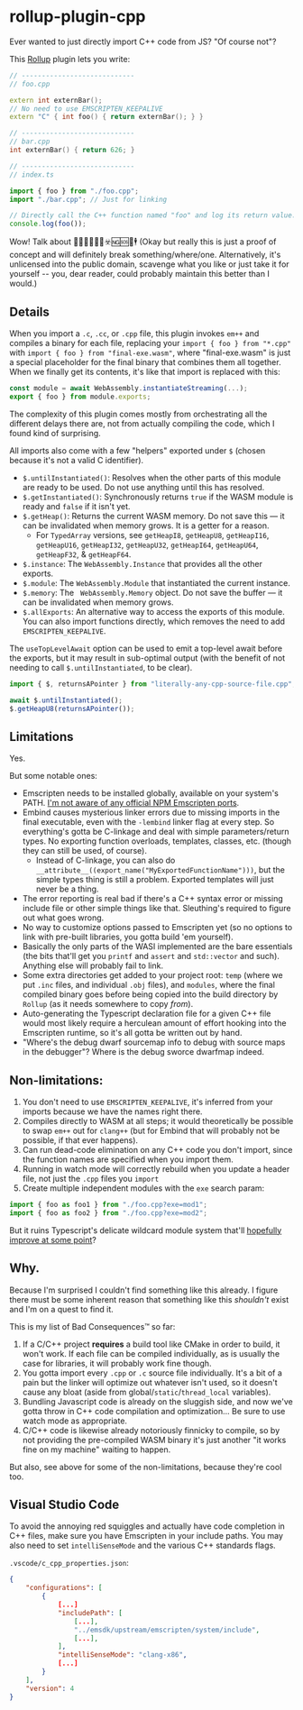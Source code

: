 # rollup-plugin-cpp

Ever wanted to just directly import C++ code from JS? "Of course not"?

This [Rollup](https://rollupjs.org/) plugin lets you write:

```C++
// ----------------------------
// foo.cpp

extern int externBar();
// No need to use EMSCRIPTEN_KEEPALIVE
extern "C" { int foo() { return externBar(); } }

// ----------------------------
// bar.cpp
int externBar() { return 626; }
```

```typescript
// ----------------------------
// index.ts

import { foo } from "./foo.cpp";
import "./bar.cpp"; // Just for linking

// Directly call the C++ function named "foo" and log its return value.
console.log(foo());
```

Wow! Talk about 🚀🚀🚀🌛💨🈲☣️🆖🆘🗿🕴️ (Okay but really this is just a proof of concept and will definitely break something/where/one. Alternatively, it's unlicensed into the public domain, scavenge what you like or just take it for yourself -- you, dear reader, could probably maintain this better than I would.)

## Details

When you import a `.c`, `.cc`, or `.cpp` file, this plugin invokes `em++` and compiles a binary for each file, replacing your `import { foo } from "*.cpp"` with `import { foo } from "final-exe.wasm"`, where "final-exe.wasm" is just a special placeholder for the final binary that combines them all together. When we finally get its contents, it's like that import is replaced with this:
```js
const module = await WebAssembly.instantiateStreaming(...);
export { foo } from module.exports;
```

The complexity of this plugin comes mostly from orchestrating all the different delays there are, not from actually compiling the code, which I found kind of surprising.

All imports also come with a few "helpers" exported under `$` (chosen because it's not a valid C identifier).

* `$.untilInstantiated()`: Resolves when the other parts of this module are ready to be used. Do not use anything until this has resolved.
* `$.getInstantiated()`: Synchronously returns `true` if the WASM module is ready and `false` if it isn't yet.
* `$.getHeap()`: Returns the current WASM memory. Do not save this &mdash; it can be invalidated when memory grows. It is a getter for a reason.
    * For `TypedArray` versions, see `getHeapI8`, `getHeapU8`, `getHeapI16`, `getHeapU16`, `getHeapI32`, `getHeapU32`, `getHeapI64`, `getHeapU64`, `getHeapF32`, &amp; `getHeapF64`.
* `$.instance`: The `WebAssembly.Instance` that provides all the other exports.
* `$.module`: The `WebAssembly.Module` that instantiated the current instance.
* `$.memory`: The ` WebAssembly.Memory` object. Do not save the buffer &mdash; it can be invalidated when memory grows.
* `$.allExports`: An alternative way to access the exports of this module. You can also import functions directly, which removes the need to add `EMSCRIPTEN_KEEPALIVE`.

 The `useTopLevelAwait` option can be used to emit a top-level await before the exports, but it may result in sub-optimal output (with the benefit of not needing to call `$.untilInstantiated`, to be clear).

```typescript
import { $, returnsAPointer } from "literally-any-cpp-source-file.cpp";

await $.untilInstantiated();
$.getHeapU8(returnsAPointer());

```

## Limitations

Yes.

But some notable ones:

* Emscripten needs to be installed globally, available on your system's PATH. [I'm not aware of any official NPM Emscripten ports](https://github.com/emscripten-core/emscripten/issues/5774).
* Embind causes mysterious linker errors due to missing imports in the final executable, even with the `-lembind` linker flag at every step. So everything's gotta be C-linkage and deal with simple parameters/return types. No exporting function overloads, templates, classes, etc. (though they can still be used, of course).
    * Instead of C-linkage, you can also do `__attribute__((export_name("MyExportedFunctionName")))`, but the simple types thing is still a problem. Exported templates will just never be a thing.
* The error reporting is real bad if there's a C++ syntax error or missing include file or other simple things like that. Sleuthing's required to figure out what goes wrong.
* No way to customize options passed to Emscripten yet (so no options to link with pre-built libraries, you gotta build 'em yourself).
* Basically the only parts of the WASI implemented are the bare essentials (the bits that'll get you `printf` and `assert` and `std::vector` and such). Anything else will probably fail to link.
* Some extra directories get added to your project root: `temp` (where we put `.inc` files, and individual `.obj` files), and `modules`, where the final compiled binary goes before being copied into the build directory by `Rollup` (as it needs somewhere to copy *from*).
* Auto-generating the Typescript declaration file for a given C++ file would most likely require a herculean amount of effort hooking into the Emscripten runtime, so it's all gotta be written out by hand.
* "Where's the debug dwarf sourcemap info to debug with source maps in the debugger"? Where is the debug sworce dwarfmap indeed.

## Non-limitations:

1. You don't need to use `EMSCRIPTEN_KEEPALIVE`, it's inferred from your imports because we have the names right there.
1. Compiles directly to WASM at all steps; it would theoretically be possible to swap `em++` out for `clang++` (but for Embind that will probably not be possible, if that ever happens).
1. Can run dead-code elimination on any C++ code you don't import, since the function names are specified when you import them.
1. Running in watch mode will correctly rebuild when you update a header file, not just the `.cpp` files you `import`
1. Create multiple independent modules with the `exe` search param:

```typescript
import { foo as foo1 } from "./foo.cpp?exe=mod1";
import { foo as foo2 } from "./foo.cpp?exe=mod2";
```
But it ruins Typescript's delicate wildcard module system that'll [hopefully improve at some point](https://github.com/microsoft/TypeScript/issues/38638)?



## Why.

Because I'm surprised I couldn't find something like this already. I figure there must be some inherent reason that something like this *shouldn't* exist and I'm on a quest to find it.

This is my list of Bad Consequences™ so far:

1. If a C/C++ project **requires** a build tool like CMake in order to build, it won't work. If each file can be compiled individually, as is usually the case for libraries, it will probably work fine though.
2. You gotta import every `.cpp` or `.c` source file individually. It's a bit of a pain but the linker will optimize out whatever isn't used, so it doesn't cause any bloat (aside from global/`static`/`thread_local` variables).
3. Bundling Javascript code is already on the sluggish side, and now we've gotta throw in C++ code compilation and optimization... Be sure to use watch mode as appropriate.
4. C/C++ code is likewise already notoriously finnicky to compile, so by not providing the pre-compiled WASM binary it's just another "it works fine on my machine" waiting to happen.

But also, see above for some of the non-limitations, because they're cool too.


## Visual Studio Code

To avoid the annoying red squiggles and actually have code completion in C++ files, make sure you have Emscripten in your include paths. You may also need to set `intelliSenseMode` and the various C++ standards flags.

`.vscode/c_cpp_properties.json`:
```json
{
    "configurations": [
        {
            [...]
            "includePath": [
                [...],
                "../emsdk/upstream/emscripten/system/include",
                [...],
            ],
            "intelliSenseMode": "clang-x86",
            [...]
        }
    ],
    "version": 4
}
```